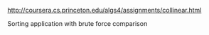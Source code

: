 http://coursera.cs.princeton.edu/algs4/assignments/collinear.html

Sorting application with brute force comparison

